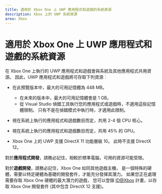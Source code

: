 ```yaml
---
title: 適用於 Xbox One 上 UWP 應用程式和遊戲的系統資源
description: Xbox 上的 UWP 系統資源
area: Xbox
---
```


# 適用於 Xbox One 上 UWP 應用程式和遊戲的系統資源

在 Xbox One 上執行的 UWP 應用程式和遊戲會與系統及其他應用程式共用資源。 
因此，UWP 應用程式和遊戲將可存取下列資源︰

* 在此預覽版本中，最大的可用記憶體為 448 MB。
    * 在未來的版本中，最大的可用記憶體會是 1 GB。
    * 從 Visual Studio 偵錯工具執行您的應用程式或遊戲時，不適用這些記憶體限制。 只有不是在偵錯模式中執行時，才適用此限制。

* 視在系統上執行的應用程式和遊戲數目而定，共用 2-4 個 CPU 核心。

* 視在系統上執行的應用程式和遊戲數目而定，共用 45% 的 GPU。

* Xbox One 上的 UWP 支援 DirectX 11 功能層級 10。 此時不支援 DirectX 12。 

對於**應用程式開發**，請務必記住，相較於標準電腦，可用的資源可能受限。

對於**遊戲開發**，請務必記住，Xbox One 如同其他遊戲主機， 
是一個特殊的硬體，需要以特定硬體為基礎的開發套件，才能充分發揮其潛力。 
如果您正在處理需要存取 Xbox One 硬體的最大潛力的遊戲， 
您可以登錄 [ID@Xbox](http://www.xbox.com/en-us/Developers/id) 計畫，以存取 Xbox One 開發套件 (其中包含 DirectX 12 支援)。


<!--HONumber=Mar16_HO5-->


